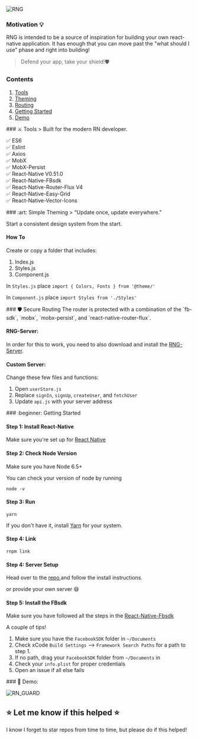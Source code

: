 ![RNG](https://github.com/richTheCreator/RN_GUARD/blob/master/src/assets/images/banner.png?raw=true)
### Motivation :bulb:

RNG is intended to be a source of inspiration for building your own react-native application. It has enough that you can move past the "what should I use" phase and right into building!

> Defend your app, take your shield!🛡
### Contents
1. <a href="#tools"> Tools </a>
2. <a href="#theme"> Theming </a>
3. <a href="#router"> Routing </a>
4. <a href="#getstarted"> Getting Started </a>
5. <a href="#demo"> Demo </a>


<div id="tools"/>
### ⚔️ Tools 
> Built for the modern RN developer. 

:white_check_mark: ES6 <br/>
:white_check_mark: Eslint <br/>
:white_check_mark: Axios <br/>
:white_check_mark: MobX <br/>
:white_check_mark: MobX-Persist <br/>
:white_check_mark: React-Native V0.51.0 <br/>
:white_check_mark: React-Native-FBsdk <br/>
:white_check_mark: React-Native-Router-Flux V4<br/>
:white_check_mark: React-Native-Easy-Grid <br/>
:white_check_mark: React-Native-Vector-Icons <br/>

<div id="theme"/>
###  :art: Simple Theming
> "Update once, update everywhere."<br/>

Start a consistent design system from the start. 

#### How To
Create or copy a folder that includes: <br/>

1. Index.js <br/>
2. Styles.js <br/>
3. Component.js <br/>

In `Styles.js` place `import { Colors, Fonts } from '@theme/'`

In `Component.js` place `import Styles from './Styles'`

<div id="router"/>
### 🛡 Secure Routing 
The router is protected with a combination of the `fb-sdk`, `mobx`, `mobx-persist`, and `react-native-router-flux`. 

#### RNG-Server: <br/>
In order for this to work, you need to also download and install the [RNG-Server](https://github.com/richTheCreator/RNG-SERVER). 

#### Custom Server: <br/>
Change these few files and functions: 

1. Open `userStore.js` 
2. Replace `signIn`, `signUp`, `createUser`, and `fetchUser`
3. Update `api.js` with your server address

<div id="getstarted"/>
### :beginner: Getting Started

#### Step 1: Install React-Native

Make sure you're set up for [React Native](https://facebook.github.io/react-native/docs/getting-started.html#content)

#### Step 2: Check Node Version
Make sure you have Node 6.5+ <br/>

You can check your version of node by running

```
node -v
```

#### Step 3: Run 

```
yarn
```
If you don't have it, install [Yarn](https://yarnpkg.com/lang/en/docs/install/) for your system.

#### Step 4: Link

```
rnpm link
```
#### Step 4: Server Setup

Head over to the [repo ](https://facebook.github.io/react-native/docs/getting-started.html#content) and follow the install instructions.

or provide your own server :smile:

#### Step 5: Install the FBsdk
Make sure you have followed all the steps in the [React-Native-Fbsdk](https://github.com/facebook/react-native-fbsdk)
 
 A couple of tips!
 1. Make sure you have the `FacebookSDK` folder in `~/Documents`
 2. Check xCode `Build Settings` --> `Framework Search Paths` for a path to step 1.
 3. If no path, drag your `FacebookSDK` folder from `~/Documents` in
 4. Check your `info.plist` for proper credentials
 5. Open an issue if all else fails

<div id="demo"/>
### 📱 Demo:

![RN_GUARD](https://github.com/richTheCreator/RN_GUARD/blob/master/src/assets/images/RNG-giphy.gif?raw=true)

## :star: Let me know if this helped :star:
I know I forget to star repos from time to time, but please do if this helped!
